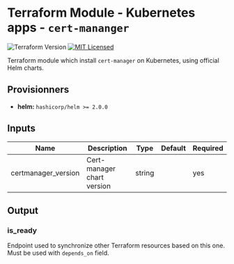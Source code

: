 # Terraform Module - Kubernetes apps - `cert-mananger`

![Terraform Version](https://img.shields.io/badge/terraform-≥_0.14-blueviolet)
[![MIT Licensed](https://img.shields.io/badge/license-MIT-green.svg)](https://tldrlegal.com/license/mit-license)


Terraform module which install `cert-manager` on Kubernetes, using official Helm charts.

## Provisionners

- **helm:** `hashicorp/helm >= 2.0.0`

## Inputs

| Name | Description | Type | Default | Required |
|------|-------------|------|---------|----------|
|certmanager_version|Cert-manager chart version|string||yes|

## Output

### is_ready

Endpoint used to synchronize other Terraform resources based on this one. Must be used with `depends_on` field.
